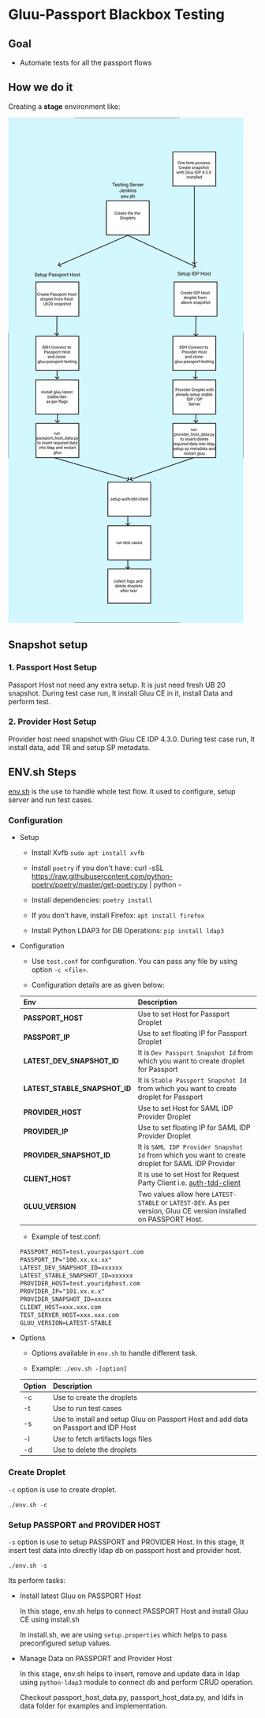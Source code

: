 # Gluu-Passport Blackbox Testing

## Goal

- Automate tests for all the passport flows

## How we do it

Creating a **stage** environment like:

![How we do it](./docs/resources/passport_integration_tests.png)

## Snapshot setup

### 1. Passport Host Setup

Passport Host not need any extra setup. It is just need fresh UB 20 snapshot. During test case run, It install Gluu CE in it, install Data and perform test.

### 2. Provider Host Setup

Provider host need snapshot with Gluu CE IDP 4.3.0. During test case run, It install data, add TR and setup SP metadata.

## ENV.sh Steps

[env.sh](env.sh) is the use to handle whole test flow. It used to configure, setup server and run test cases. 

### Configuration

- Setup 
  - Install Xvfb `sudo apt install xvfb`
  
  - Install `poetry` if you don't have: curl -sSL https://raw.githubusercontent.com/python-poetry/poetry/master/get-poetry.py | python -
  
  - Install dependencies: `poetry install`
  
  - If you don't have, install Firefox: `apt install firefox`

  - Install Python LDAP3 for DB Operations: `pip install ldap3`

- Configuration

    - Use `test.conf` for configuration. You can pass any file by using option `-c <file>`.

    - Configuration details are as given below:

    | Env | Description |
    |-----|-------------|
    |**PASSPORT_HOST**|Use to set Host for Passport Droplet|
    |**PASSPORT_IP**|Use to set floating IP for Passport Droplet|
    |**LATEST_DEV_SNAPSHOT_ID**|It is `Dev Passport Snapshot Id` from which you want to create droplet for Passport|
    |**LATEST_STABLE_SNAPSHOT_ID**|It is `Stable Passport Snapshot Id` from which you want to create droplet for Passport|
    |**PROVIDER_HOST**|Use to set Host for SAML IDP Provider Droplet|
    |**PROVIDER_IP**|Use to set floating IP for SAML IDP Provider Droplet|
    |**PROVIDER_SNAPSHOT_ID**|It is `SAML IDP Provider Snapshot Id` from which you want to create droplet for SAML IDP Provider|
    |**CLIENT_HOST**|It is use to set Host for Request Party Client i.e. [auth-tdd-client](https://github.com/christian-hawk/auth-tdd-client)|
    |**GLUU_VERSION**|Two values allow here `LATEST-STABLE` or `LATEST-DEV`. As per version, Gluu CE version installed on PASSPORT Host.|

    - Example of test.conf:
    ```
    PASSPORT_HOST=test.yourpassport.com
    PASSPORT_IP="100.xx.xx.xx"
    LATEST_DEV_SNAPSHOT_ID=xxxxxx
    LATEST_STABLE_SNAPSHOT_ID=xxxxxx
    PROVIDER_HOST=test.youridphost.com
    PROVIDER_IP="101.xx.x.x"
    PROVIDER_SNAPSHOT_ID=xxxxx
    CLIENT_HOST=xxx.xxx.com
    TEST_SERVER_HOST=xxx.xxx.com
    GLUU_VERSION=LATEST-STABLE
    ```

- Options

    - Options available in `env.sh` to handle different task.

    - Example: `./env.sh -[option]`

    | Option | Description |
    |--------|-------------|
    | -c | Use to create the droplets |
    | -t | Use to run test cases |
    | -s | Use to install and setup Gluu on Passport Host and add data on Passport and IDP Host |
    | -l | Use to fetch artifacts logs files |
    | -d | Use to delete the droplets |

### Create Droplet

`-c` option is use to create droplet.

```
./env.sh -c
```

### Setup PASSPORT and PROVIDER HOST

`-s` option is use to setup PASSPORT and PROVIDER Host. In this stage, It insert test data into directly ldap db on passport host and provider host.

```
./env.sh -s
```

Its perform tasks:

- Install latest Gluu on PASSPORT Host
    
    In this stage, env.sh helps to connect PASSPORT Host and install Gluu CE using install.sh

    In install.sh, we are using `setup.properties` which helps to pass preconfigured setup values.
    
- Manage Data on PASSPORT and Provider Host

    In this stage, env.sh helps to insert, remove and update data in ldap using `python-ldap3` module to connect db and perform CRUD operation.
    
    Checkout passport_host_data.py, passport_host_data.py, and ldifs in data folder for examples and implementation.
